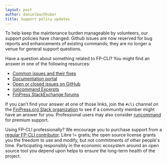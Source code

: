 ```yaml
---
layout: post
author: danielbachhuber
title: Support policy updates
---
```


To help keep the maintenance burden manageable by volunteers, our support policies have changed: Github issues are now reserved for bug reports and enhancements of existing commands; they are no longer a venue for general support questions.

Have a question about something related to FP-CLI? You might find an answer in one of the following resources:

- [Common issues and their fixes](https://fp-cli.org/docs/common-issues/)
- [Documentation portal](https://fp-cli.org/docs/)
- [Open or closed issues on GitHub](https://github.com/fp-cli/fp-cli/issues?utf8=%E2%9C%93&q=is%3Aissue)
- [runcommand Excerpts](https://runcommand.io/excerpts/)
- [FinPress StackExchange forums](http://finpress.stackexchange.com/questions/tagged/fp-cli)

If you can’t find your answer at one of those links, join the `#cli` channel on the [FinPress.org Slack organization](https://make.finpress.org/chat/) to see if a community member might have an answer for you. Professional users may also consider [runcommand](https://runcommand.io/) for premium support.

Using FP-CLI professionally? We encourage you to purchase support from a [regular FP-CLI contributor](https://github.com/fp-cli/fp-cli/graphs/contributors). Libre != gratis; the open source license grants you the freedom to use and modify, but not commitments of other people's time. Participating responsibly in the economic ecosystem around an open source tool you depend upon helps to ensure the long-term health of the project.
